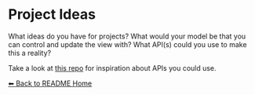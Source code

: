 # Project Ideas
What ideas do you have for projects? What would your model be that you can control and update the view with? What API(s) could you use to make this a reality?

Take a look at [this repo](https://github.com/public-apis/public-apis) for inspiration about APIs you could use.

[⬅ Back to README Home](README.md)
